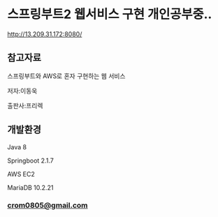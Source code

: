 # 스프링부트2 웹서비스 구현 개인공부중..
http://13.209.31.172:8080/

## 참고자료
스프링부트와 AWS로 혼자 구현하는 웹 서비스

저자:이동욱 

출판사:프리렉

## 개발환경
Java 8

Springboot 2.1.7

AWS EC2

MariaDB 10.2.21


### crom0805@gmail.com




